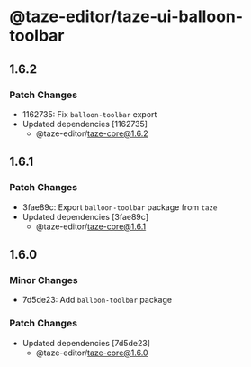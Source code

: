 # @taze-editor/taze-ui-balloon-toolbar

## 1.6.2

### Patch Changes

- 1162735: Fix `balloon-toolbar` export
- Updated dependencies [1162735]
  - @taze-editor/taze-core@1.6.2

## 1.6.1

### Patch Changes

- 3fae89c: Export `balloon-toolbar` package from `taze`
- Updated dependencies [3fae89c]
  - @taze-editor/taze-core@1.6.1

## 1.6.0

### Minor Changes

- 7d5de23: Add `balloon-toolbar` package

### Patch Changes

- Updated dependencies [7d5de23]
  - @taze-editor/taze-core@1.6.0
